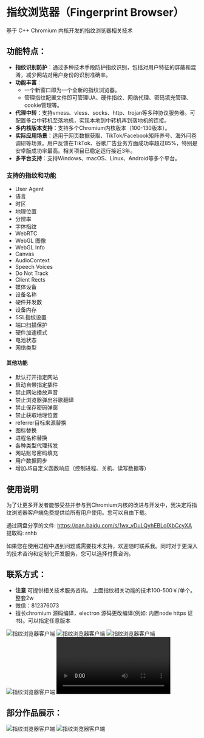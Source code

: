 # 指纹浏览器（Fingerprint Browser）

基于 C++ Chromium 内核开发的指纹浏览器相关技术

## 功能特点：

- **指纹识别防护**：通过多种技术手段防护指纹识别，包括对用户特征的屏蔽和混淆，减少网站对用户身份的识别准确率。
- **功能丰富**：
  - 一个新窗口即为一个全新的指纹浏览器。
  - 管理指纹配置文件即可管理UA、硬件指纹、网络代理、密码填充管理、cookie管理等。
- **代理中转**：支持vmess、vless、socks、http、trojan等多种协议服务器。可配置多台中转机至落地机，实现本地到中转机再到落地机的连接。
- **多内核版本支持**：支持多个Chromium内核版本（100-130版本）。
- **实际应用场景**：适用于网页数据获取、TikTok/Facebook矩阵养号、海外问卷调研等场景。用户反馈在TikTok、谷歌广告业务方面成功率超过85%，特别是安卓版成功率最高。相关项目已稳定运行接近3年。
- **多平台支持**：支持Windows、macOS、Linux、Android等多个平台。


### 支持的指纹和功能

- User Agent
- 语言
- 时区
- 地理位置
- 分辨率
- 字体指纹
- WebRTC
- WebGL 图像
- WebGL Info
- Canvas
- AudioContext
- Speech Voices
- Do Not Track
- Client Rects
- 媒体设备
- 设备名称
- 硬件并发数
- 设备内存
- SSL指纹设置
- 端口扫描保护
- 硬件加速模式
- 电池状态
- 网络类型

#### 其他功能

- 默认打开指定网站
- 启动自带指定插件
- 禁止网站播放声音
- 禁止浏览器弹出谷歌翻译
- 禁止保存密码弹窗
- 禁止获取地理位置
- referrer目标来源替换
- 图标替换
- 进程名称替换
- 各种类型代理转发
- 网站账号密码填充
- 用户数据同步
- 增加JS自定义函数响应（控制进程、关机、读写数据等）


## 使用说明

为了让更多开发者能够受益并参与到Chromium内核的改进与开发中，我决定将指纹浏览器客户端免费提供给所有用户使用。您可以自由下载。

通过网盘分享的文件: https://pan.baidu.com/s/1wx_vDuLQyhEBLoIXbCcyXA 提取码: rnhb

如果您在使用过程中遇到问题或需要技术支持，欢迎随时联系我。同时对于更深入的技术咨询和定制化开发服务，您可以选择付费咨询。


## 联系方式：
- **注意** 可提供相关技术服务咨询。 上面指纹相关功能的技术100-500￥/单个。整套2w
- 微信：812376073 
- 擅长chromium 源码编译，electron 源码更改编译(例如: 内置node https 证书)。可以指定任意版本

![指纹浏览器客户端](https://github.com/gihugui/Fingerprint-Browser/raw/main/img/clinet2.png)
![指纹浏览器客户端](https://github.com/gihugui/Fingerprint-Browser/raw/main/img/client4.png)
![指纹浏览器客户端](https://github.com/gihugui/Fingerprint-Browser/raw/main/img/client3.png)
![指纹浏览器客户端](https://github.com/gihugui/Fingerprint-Browser/raw/main/img/android.png)
![指纹浏览器客户端](https://github.com/gihugui/Fingerprint-Browser/raw/main/img/ws.mp4)

## 部分作品展示：
![指纹浏览器客户端](https://github.com/gihugui/Fingerprint-Browser/raw/main/img/al.png)
![指纹浏览器客户端](https://github.com/gihugui/Fingerprint-Browser/raw/main/img/xp.png)